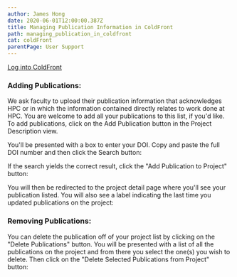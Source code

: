 ```yaml
---
author: James Hong
date: 2020-06-01T12:00:00.387Z
title: Managing Publication Information in ColdFront
path: managing_publication_in_coldfront
cat: coldFront
parentPage: User Support
---
```


[Log into ColdFront](https://hpcaccount.usc.edu/)


### Adding Publications:

We ask faculty to upload their publication information that acknowledges HPC or in which the information contained directly relates to work done at HPC.  You are welcome to add all your publications to this list, if you'd like.  To add publications, click on the Add Publication button in the Project Description view.  


You'll be presented with a box to enter your DOI.  Copy and paste the full DOI number and then click the Search button:


If the search yields the correct result, click the "Add Publication to Project" button:


You will then be redirected to the project detail page where you'll see your publication listed.  You will also see a label indicating the last time you updated publications on the project:


### Removing Publications:


You can delete the publication off of your project list by clicking on the "Delete Publications" button.  You will be presented with a list of all the publications on the project and from there you select the one(s) you wish to delete.  Then click on the "Delete Selected Publications from Project" button:




